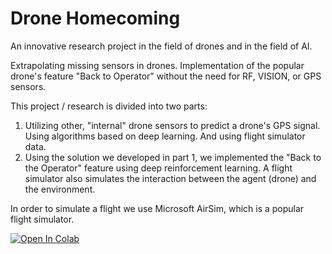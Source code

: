 # Drone Homecoming 
An innovative research project in the field of drones and in the field of AI.

Extrapolating missing sensors in drones.
Implementation of the popular drone's feature "Back to Operator" without the need for RF, VISION, or GPS sensors.

This project / research is divided into two parts:
1. Utilizing other, "internal" drone sensors to predict a drone's GPS signal. Using algorithms based on deep learning. And using flight simulator data.
2. Using the solution we developed in part 1, we implemented the "Back to the Operator" feature using deep reinforcement learning. A flight simulator also simulates the interaction between the agent (drone) and the environment.

In order to simulate a flight we use Microsoft AirSim, which is a popular flight simulator.

[![Open In Colab](https://colab.research.google.com/assets/colab-badge.svg)](https://colab.research.google.com/github/googlecolab/colabtools/blob/master/notebooks/colab-github-demo.ipynb)
